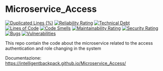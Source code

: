 # Microservice_Access

[![Duplicated Lines (%)](https://sonarcloud.io/api/project_badges/measure?project=IntelligentBackpack_Microservice_Access&metric=duplicated_lines_density)](https://sonarcloud.io/summary/new_code?id=IntelligentBackpack_Microservice_Access)
[![Reliability Rating](https://sonarcloud.io/api/project_badges/measure?project=IntelligentBackpack_Microservice_Access&metric=reliability_rating)](https://sonarcloud.io/summary/new_code?id=IntelligentBackpack_Microservice_Access)
[![Technical Debt](https://sonarcloud.io/api/project_badges/measure?project=IntelligentBackpack_Microservice_Access&metric=sqale_index)](https://sonarcloud.io/summary/new_code?id=IntelligentBackpack_Microservice_Access)
[![Lines of Code](https://sonarcloud.io/api/project_badges/measure?project=IntelligentBackpack_Microservice_Access&metric=ncloc)](https://sonarcloud.io/summary/new_code?id=IntelligentBackpack_Microservice_Access)
[![Code Smells](https://sonarcloud.io/api/project_badges/measure?project=IntelligentBackpack_Microservice_Access&metric=code_smells)](https://sonarcloud.io/summary/new_code?id=IntelligentBackpack_Microservice_Access)
[![Maintainability Rating](https://sonarcloud.io/api/project_badges/measure?project=IntelligentBackpack_Microservice_Access&metric=sqale_rating)](https://sonarcloud.io/summary/new_code?id=IntelligentBackpack_Microservice_Access)
[![Security Rating](https://sonarcloud.io/api/project_badges/measure?project=IntelligentBackpack_Microservice_Access&metric=security_rating)](https://sonarcloud.io/summary/new_code?id=IntelligentBackpack_Microservice_Access)
[![Bugs](https://sonarcloud.io/api/project_badges/measure?project=IntelligentBackpack_Microservice_Access&metric=bugs)](https://sonarcloud.io/summary/new_code?id=IntelligentBackpack_Microservice_Access)
[![Vulnerabilities](https://sonarcloud.io/api/project_badges/measure?project=IntelligentBackpack_Microservice_Access&metric=vulnerabilities)](https://sonarcloud.io/summary/new_code?id=IntelligentBackpack_Microservice_Access)

This repo contain the code about the microservice related to the access authentication and role changing in the system

Documentazione: https://intelligentbackpack.github.io/Microservice_Access/
